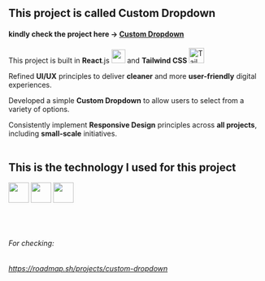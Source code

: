 
## This project is called **Custom Dropdown**

#### kindly check the project here → <a href="https://yasserdalal.github.io/CustomDropdown/">Custom Dropdown</a>

This project is built in **React**.js <img src="https://upload.wikimedia.org/wikipedia/commons/a/a7/React-icon.svg" width="27"> and **Tailwind CSS** <img src="https://upload.wikimedia.org/wikipedia/commons/d/d5/Tailwind_CSS_Logo.svg" alt="Tailwind CSS Logo" width="30"/>

Refined **UI/UX** principles to deliver **cleaner** and more **user-friendly** digital experiences.

Developed a simple **Custom Dropdown** to allow users to select from a variety of options.

Consistently implement **Responsive Design** principles across **all projects**, including **small-scale** initiatives.
<br>
<br>

## This is the technology I used for this project
<p align="left">
  <img src="https://upload.wikimedia.org/wikipedia/commons/a/a7/React-icon.svg" width="40">
  <img src="https://cdn.jsdelivr.net/gh/devicons/devicon/icons/javascript/javascript-original.svg" width="40" height="40"/> 
  <img src="https://cdn.jsdelivr.net/gh/devicons/devicon/icons/tailwindcss/tailwindcss-original.svg" width="40" height="40"/>
</p>

<br>
<br>

###### For checking:

###### https://roadmap.sh/projects/custom-dropdown


